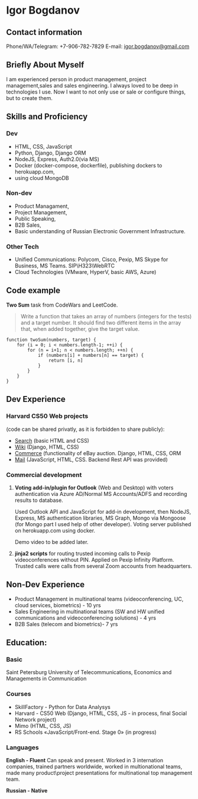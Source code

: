 # Igor Bogdanov

## Contact information

Phone/WA/Telegram: +7-906-782-7829
E-mail: igor.bogdanov@gmail.com

## Briefly About Myself

I am experienced person in product management, project management,sales and sales engineering. I always loved to be deep in technologies I use. Now I want to not only use or sale or configure things, but to create them.

## Skills and Proficiency

### Dev

-   HTML, CSS, JavaScript
-   Python, Django, Django ORM
-   NodeJS, Express, Auth2.0(via MS)
-   Docker (docker-compose, dockerfile), publishing dockers to herokuapp.com,
-   using cloud MongoDB

### Non-dev

-   Product Managament,
-   Project Management,
-   Public Speaking,
-   B2B Sales,
-   Basic understanding of Russian Electronic Government Infrastructure.

### Other Tech

-   Unified Communications: Polycom, Cisco, Pexip, MS Skype for Business, MS Teams. SIP\H323\WebRTC
-   Cloud Technologies (VMware, HyperV, basic AWS, Azure)

## Code example

**Two Sum** task from CodeWars and LeetCode.

> Write a function that takes an array of numbers (integers for the tests) and a target number. It should find two different items in the array that, when added together, give the target value.

```
function twoSum(numbers, target) {
	for (i = 0; i < numbers.length-1; ++i) {
		for (n = i+1; n < numbers.length; ++n) {
			if (numbers[i] + numbers[n] == target) {
				return [i, n]
			}
		}
	}
}
```

## Dev Experience

### Harvard CS50 Web projects

(code can be shared privatly, as it is forbidden to share publicly):

-   [Search](https://youtu.be/IgxY9oV_tbQ) (basic HTML and CSS)
-   [Wiki](https://youtu.be/Fa1fQOrceSk) (Django, HTML, CSS)
-   [Commerce](https://youtu.be/VPOq96sm-Xg) (functionality of eBay auction. Django, HTML, CSS, ORM
-   [Mail](https://youtu.be/i8KubjDDdLQ) (JavaScript, HTML, CSS. Backend Rest API was provided)

### Commercial development

1. **Voting add-in/plugin for Outlook** (Web and Desktop) with voters authentication via Azure AD/Normal MS Accounts/ADFS and recording results to database.

    Used Outlook API and JavaScript for add-in development, then NodeJS, Express, MS authentication libraries, MS Graph, Mongo via Mongoose (for Mongo part I used help of other developer). Voting server published on herokuapp.com using docker.

    Demo video to be added later.

2. **jinja2 scripts** for routing trusted incoming calls to Pexip videoconferences without PIN. Applied on Pexip Infinity Platform. Trusted calls were calls from several Zoom accounts from headquarters.

## Non-Dev Experience

-   Product Management in multinational teams (videoconferencing, UC, cloud services, biometrics) - 10 yrs
-   Sales Engineering in multinational teams (SW and HW unified communications and videoconferencing solutions) - 4 yrs
-   B2B Sales (telecom and biometrics)- 7 yrs

## Education:

### Basic

Saint Petersburg University of Telecommunications, Economics and Managements in Communication

### Courses

-   SkillFactory - Python for Data Analysys
-   Harvard - CS50 Web (Django, HTML, CSS, JS - in process, final Social Network project)
-   Mimo (HTML, CSS, JS)
-   RS Schools «JavaScript/Front-end. Stage 0» (in progress)

### Languages

**English - Fluent**
Can speak and present. Worked in 3 internation companies, trained partners worldwide, worked in multionational teams, made many product\project presentations for multinational top management team.

**Russian - Native**
